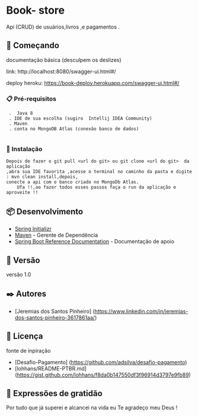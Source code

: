 
# Book- store
Api (CRUD)  de usuários,livros ,e pagamentos .

## 🚀 Começando

documentação básica (desculpem os deslizes)

link: http://localhost:8080/swagger-ui.html#/

deploy heroku:  https://book-deploy.herokuapp.com/swagger-ui.html#/


### 📋 Pré-requisitos

```
 .  Java 8 
 . IDE de sua escolha (sugiro  Intellij IDEA Community)
 . Maven
 . conta no MongoDB Atlas (conexão banco de dados)
 
```

### 🔧 Instalação
```
Depois de fazer o git pull <url do git> ou git clone <url do git>  da aplicação
,abra sua IDE favorita ,acesse o terminal no caminho da pasta e digite : mvn clean install,depois,
conecte a api com o banco criado no MongoDb Atlas.
    Ufa !!,ao fazer todos esses passos faça o run da aplicação e aproveite !!
```
## 📦 Desenvolvimento

* [Spring Initializr](https://start.spring.io/)
* [Maven](https://maven.apache.org/) - Gerente de Dependência
* [Spring Boot Reference Documentation](https://docs.spring.io/spring-boot/docs/current/reference/htmlsingle/) - Documentação de apoio




## 📌 Versão

versão 1.0

## ✒️ Autores
* [Jeremias dos Santos Pinheiro] (https://www.linkedin.com/in/jeremias-dos-santos-pinheiro-3617861aa/)

## 📄 Licença

fonte de inpiração 

* [Desafio-Pagamento] (https://github.com/adsilva/desafio-pagamento)
* [lohhans/README-PTBR.md] (https://gist.github.com/lohhans/f8da0b147550df3f96914d3797e9fb89)

## 🎁 Expressões de gratidão

Por tudo que já superei e alcancei na vida eu Te agradeço meu Deus !
